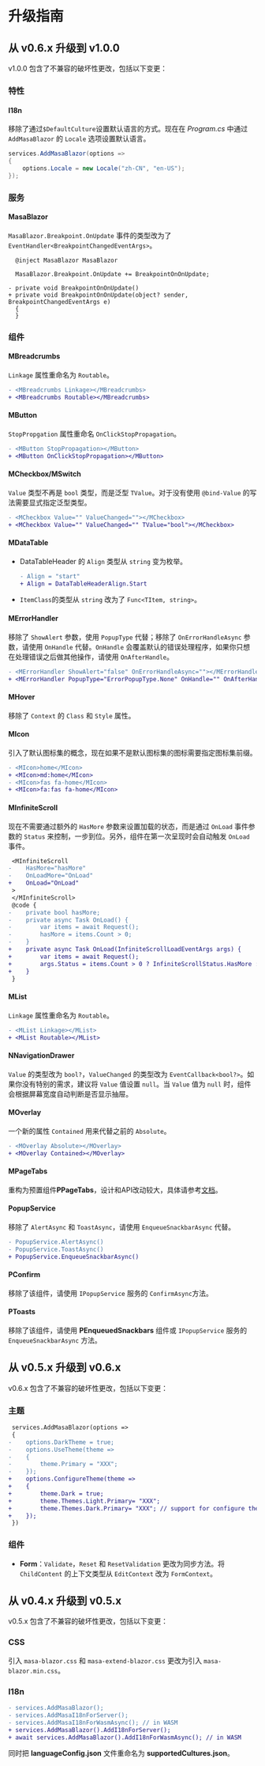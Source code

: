 # 升级指南

## 从 v0.6.x 升级到 v1.0.0

v1.0.0 包含了不兼容的破坏性更改，包括以下变更：

### 特性

#### I18n

移除了通过`$DefaultCulture`设置默认语言的方式。现在在 _Program.cs_ 中通过 `AddMasaBlazor` 的 `Locale` 选项设置默认语言。

```csharp
services.AddMasaBlazor(options =>
{
    options.Locale = new Locale("zh-CN", "en-US");
});
```

### 服务

#### MasaBlazor

`MasaBlazor.Breakpoint.OnUpdate` 事件的类型改为了 `EventHandler<BreakpointChangedEventArgs>`。

```
  @inject MasaBlazor MasaBlazor

  MasaBlazor.Breakpoint.OnUpdate += BreakpointOnOnUpdate;

- private void BreakpointOnOnUpdate()
+ private void BreakpointOnOnUpdate(object? sender, BreakpointChangedEventArgs e)
  {
  }
```

### 组件

#### MBreadcrumbs

`Linkage` 属性重命名为 `Routable`。

```diff
- <MBreadcrumbs Linkage></MBreadcrumbs>
+ <MBreadcrumbs Routable></MBreadcrumbs>
```

#### MButton

`StopPropgation` 属性重命名 `OnClickStopPropagation`。

```diff
- <MButton StopPropagation></MButton>
+ <MButton OnClickStopPropagation></MButton>
```

#### MCheckbox/MSwitch

`Value` 类型不再是 `bool` 类型，而是泛型 `TValue`。对于没有使用 `@bind-Value` 的写法需要显式指定泛型类型。

```diff
- <MCheckbox Value="" ValueChanged=""></MCheckbox>
+ <MCheckbox Value="" ValueChanged="" TValue="bool"></MCheckbox>
```

#### MDataTable

- DataTableHeader 的 `Align` 类型从 `string` 变为枚举。

  ```diff
  - Align = "start"
  + Align = DataTableHeaderAlign.Start
  ```

- `ItemClass`的类型从 `string` 改为了 `Func<TItem, string>`。

#### MErrorHandler

移除了 `ShowAlert` 参数，使用 `PopupType` 代替；移除了 `OnErrorHandleAsync` 参数，请使用 `OnHandle` 代替。`OnHandle` 会覆盖默认的错误处理程序，如果你只想在处理错误之后做其他操作，请使用 `OnAfterHandle`。

```diff
- <MErrorHandler ShowAlert="false" OnErrorHandleAsync=""></MErrorHandler>
+ <MErrorHandler PopupType="ErrorPopupType.None" OnHandle="" OnAfterHandle=""></MErrorHandler>
```

#### MHover

移除了 `Context` 的 `Class` 和 `Style` 属性。

#### MIcon

引入了默认图标集的概念，现在如果不是默认图标集的图标需要指定图标集前缀。

```diff
- <MIcon>home</MIcon>
+ <MIcon>md:home</MIcon>
- <MIcon>fas fa-home</MIcon>
+ <MIcon>fa:fas fa-home</MIcon>
```

#### MInfiniteScroll

现在不需要通过额外的 `HasMore` 参数来设置加载的状态，而是通过 `OnLoad` 事件参数的 `Status` 来控制，一步到位。另外，组件在第一次呈现时会自动触发 `OnLoad` 事件。

```diff
 <MInfiniteScroll
-    HasMore="hasMore"
-    OnLoadMore="OnLoad"
+    OnLoad="OnLoad"
 >
 </MInfiniteScroll>
 @code {
-    private bool hasMore;
-    private async Task OnLoad() {
-        var items = await Request();
-        hasMore = items.Count > 0;
-    }
+    private async Task OnLoad(InfiniteScrollLoadEventArgs args) {
+        var items = await Request();
+        args.Status = items.Count > 0 ? InfiniteScrollStatus.HasMore : InfiniteScrollStatus.NoMore;
+    }
 }
```

#### MList

`Linkage` 属性重命名为 `Routable`。

```diff
- <MList Linkage></MList>
+ <MList Routable></MList>
```

#### NNavigationDrawer

`Value` 的类型改为 `bool?`，`ValueChanged` 的类型改为 `EventCallback<bool?>`。如果你没有特别的需求，建议将 `Value` 值设置 `null`。当 `Value` 值为 `null` 时，组件会根据屏幕宽度自动判断是否显示抽屉。

#### MOverlay

一个新的属性 `Contained` 用来代替之前的 `Absolute`。

```diff
- <MOverlay Absolute></MOverlay>
+ <MOverlay Contained></MOverlay>
```

#### MPageTabs

重构为预置组件**PPageTabs**，设计和API改动较大，具体请参考[文档](/blazor/components/page-tabs)。

#### PopupService

移除了 `AlertAsync` 和 `ToastAsync`，请使用 `EnqueueSnackbarAsync` 代替。

```diff
- PopupService.AlertAsync()
- PopupService.ToastAsync()
+ PopupService.EnqueueSnackbarAsync()
```

#### PConfirm

移除了该组件，请使用 `IPopupService` 服务的 `ConfirmAsync`方法。

#### PToasts

移除了该组件，请使用 **PEnqueuedSnackbars** 组件或 `IPopupService` 服务的 `EnqueueSnackbarAsync` 方法。

## 从 v0.5.x 升级到 v0.6.x

v0.6.x 包含了不兼容的破坏性更改，包括以下变更：

### 主题

```diff
 services.AddMasaBlazor(options =>
 {
-    options.DarkTheme = true;
-    options.UseTheme(theme =>
-    {
-        theme.Primary = "XXX";
-    });
+    options.ConfigureTheme(theme =>
+    {
+        theme.Dark = true;
+        theme.Themes.Light.Primary= "XXX";
+        theme.Themes.Dark.Primary= "XXX"; // support for configure the preset of Dark theme
+    });
 })
```

### 组件

- **Form**：`Validate`，`Reset` 和 `ResetValidation` 更改为同步方法。将 `ChildContent` 的上下文类型从 `EditContext` 改为 `FormContext`。

## 从 v0.4.x 升级到 v0.5.x

v0.5.x 包含了不兼容的破坏性更改，包括以下变更：

### CSS

引入 `masa-blazor.css` 和 `masa-extend-blazor.css` 更改为引入 `masa-blazor.min.css`。

### I18n

```diff
- services.AddMasaBlazor();
- services.AddMasaI18nForServer();
- services.AddMasaI18nForWasmAsync(); // in WASM
+ services.AddMasaBlazor().AddI18nForServer();
+ await services.AddMasaBlazor().AddI18nForWasmAsync(); // in WASM
```

同时把 **languageConfig.json** 文件重命名为 **supportedCultures.json**。
